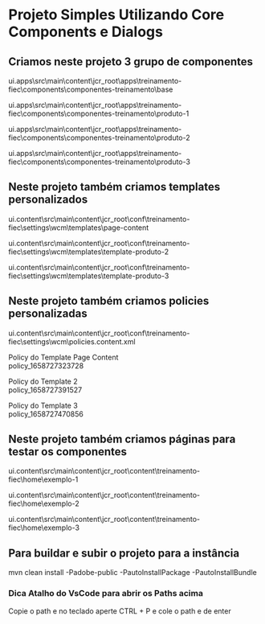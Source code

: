 # Projeto Simples Utilizando Core Components e Dialogs

## Criamos neste projeto 3 grupo de componentes
ui.apps\src\main\content\jcr_root\apps\treinamento-fiec\components\componentes-treinamento\base

ui.apps\src\main\content\jcr_root\apps\treinamento-fiec\components\componentes-treinamento\produto-1

ui.apps\src\main\content\jcr_root\apps\treinamento-fiec\components\componentes-treinamento\produto-2

ui.apps\src\main\content\jcr_root\apps\treinamento-fiec\components\componentes-treinamento\produto-3

## Neste projeto também criamos templates personalizados
ui.content\src\main\content\jcr_root\conf\treinamento-fiec\settings\wcm\templates\page-content

ui.content\src\main\content\jcr_root\conf\treinamento-fiec\settings\wcm\templates\template-produto-2

ui.content\src\main\content\jcr_root\conf\treinamento-fiec\settings\wcm\templates\template-produto-3

## Neste projeto também criamos policies personalizadas
ui.content\src\main\content\jcr_root\conf\treinamento-fiec\settings\wcm\policies\.content.xml

Policy do Template Page Content<br/>
policy_1658727323728

Policy do Template 2<br/>
policy_1658727391527

Policy do Template 3<br/>
policy_1658727470856

## Neste projeto também criamos páginas para testar os componentes
ui.content\src\main\content\jcr_root\content\treinamento-fiec\home\exemplo-1

ui.content\src\main\content\jcr_root\content\treinamento-fiec\home\exemplo-2

ui.content\src\main\content\jcr_root\content\treinamento-fiec\home\exemplo-3


## Para buildar e subir o projeto para a instância

mvn clean install -Padobe-public -PautoInstallPackage -PautoInstallBundle

### Dica Atalho do VsCode para abrir os Paths acima

Copie o path e no teclado aperte CTRL + P e cole o path e de enter
